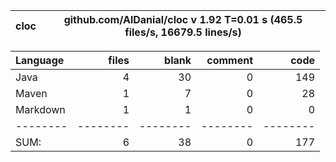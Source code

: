 

cloc|github.com/AlDanial/cloc v 1.92  T=0.01 s (465.5 files/s, 16679.5 lines/s)
--- | ---

Language|files|blank|comment|code
:-------|-------:|-------:|-------:|-------:
Java|4|30|0|149
Maven|1|7|0|28
Markdown|1|1|0|0
--------|--------|--------|--------|--------
SUM:|6|38|0|177
